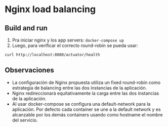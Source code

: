 # Nginx load balancing

## Build and run

1. Pra iniciar nginx y los app servers: `docker-compose up`
2. Luego, para verificar el correcto round-robin se pueda usar:
 
`curl http://localhost:8080/actuator/health`  


## Observaciones

- La configuración de Nginx propuesta utiliza un fixed round-robin como estrategia de balancing entre las dos instancias de la aplicación.
- Nginx redireccionará equitativamente la carga entre las dos instancias de la aplicación.
- Al usar docker-compose se configura una default-network para la aplicación. Por defecto cada container se une a la default network y es alcanzable por los demás containers usando como hostname el nombre del servicio.
 


